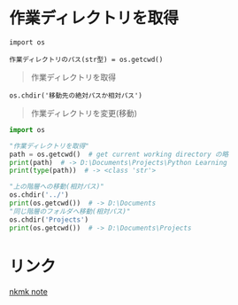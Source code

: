 # 作業ディレクトリを取得

`import os`

`作業ディレクトリのパス(str型) = os.getcwd()`
> 作業ディレクトリを取得

`os.chdir('移動先の絶対パスか相対パス')`
> 作業ディレクトリを変更(移動)

```python
import os

"作業ディレクトリを取得"
path = os.getcwd()  # get current working directory の略
print(path)  # -> D:\Documents\Projects\Python Learning
print(type(path))  # -> <class 'str'>

"上の階層への移動(相対パス)"
os.chdir('../')
print(os.getcwd())  # -> D:\Documents
"同じ階層のフォルダへ移動(相対パス)"
os.chdir('Projects')
print(os.getcwd())  # -> D:\Documents\Projects
```

# リンク

[nkmk note](https://note.nkmk.me/python-os-getcwd-chdir/)
